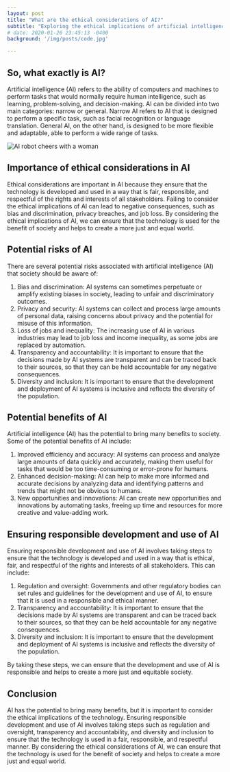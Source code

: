 ```yaml
---
layout: post
title: "What are the ethical considerations of AI?"
subtitle: "Exploring the ethical implications of artificial intelligence"
# date: 2020-01-26 23:45:13 -0400
background: '/img/posts/code.jpg'

---
```

## So, what exactly is AI?
Artificial intelligence (AI) refers to the ability of computers and machines to perform tasks that would normally require human intelligence, such as learning, problem-solving, and decision-making. AI can be divided into two main categories: narrow or general. Narrow AI refers to AI that is designed to perform a specific task, such as facial recognition or language translation. General AI, on the other hand, is designed to be more flexible and adaptable, able to perform a wide range of tasks.

![AI robot cheers with a woman](https://images.pexels.com/photos/8439089/pexels-photo-8439089.jpeg?auto=compress&cs=tinysrgb&w=1260&h=750&dpr=1)

## Importance of ethical considerations in AI
Ethical considerations are important in AI because they ensure that the technology is developed and used in a way that is fair, responsible, and respectful of the rights and interests of all stakeholders. Failing to consider the ethical implications of AI can lead to negative consequences, such as bias and discrimination, privacy breaches, and job loss. By considering the ethical implications of AI, we can ensure that the technology is used for the benefit of society and helps to create a more just and equal world.

## Potential risks of AI
There are several potential risks associated with artificial intelligence (AI) that society should be aware of:

1. Bias and discrimination: AI systems can sometimes perpetuate or amplify existing biases in society, leading to unfair and discriminatory outcomes.
2. Privacy and security: AI systems can collect and process large amounts of personal data, raising concerns about privacy and the potential for misuse of this information.
3. Loss of jobs and inequality: The increasing use of AI in various industries may lead to job loss and income inequality, as some jobs are replaced by automation.
4. Transparency and accountability: It is important to ensure that the decisions made by AI systems are transparent and can be traced back to their sources, so that they can be held accountable for any negative consequences.
5. Diversity and inclusion: It is important to ensure that the development and deployment of AI systems is inclusive and reflects the diversity of the population.

## Potential benefits of AI
Artificial intelligence (AI) has the potential to bring many benefits to society. Some of the potential benefits of AI include:

1. Improved efficiency and accuracy: AI systems can process and analyze large amounts of data quickly and accurately, making them useful for tasks that would be too time-consuming or error-prone for humans.
2. Enhanced decision-making: AI can help to make more informed and accurate decisions by analyzing data and identifying patterns and trends that might not be obvious to humans.
3. New opportunities and innovations: AI can create new opportunities and innovations by automating tasks, freeing up time and resources for more creative and value-adding work.

##  Ensuring responsible development and use of AI
Ensuring responsible development and use of AI involves taking steps to ensure that the technology is developed and used in a way that is ethical, fair, and respectful of the rights and interests of all stakeholders. This can include:

1. Regulation and oversight: Governments and other regulatory bodies can set rules and guidelines for the development and use of AI, to ensure that it is used in a responsible and ethical manner.
2. Transparency and accountability: It is important to ensure that the decisions made by AI systems are transparent and can be traced back to their sources, so that they can be held accountable for any negative consequences.
3. Diversity and inclusion: It is important to ensure that the development and deployment of AI systems is inclusive and reflects the diversity of the population.

By taking these steps, we can ensure that the development and use of AI is responsible and helps to create a more just and equitable society.

## Conclusion
AI has the potential to bring many benefits, but it is important to consider the ethical implications of the technology. Ensuring responsible development and use of AI involves taking steps such as regulation and oversight, transparency and accountability, and diversity and inclusion to ensure that the technology is used in a fair, responsible, and respectful manner. By considering the ethical considerations of AI, we can ensure that the technology is used for the benefit of society and helps to create a more just and equal world.